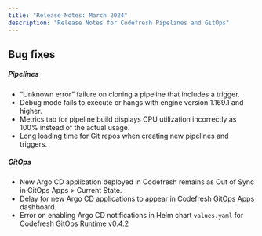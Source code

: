 ```yaml
---
title: "Release Notes: March 2024"
description: "Release Notes for Codefresh Pipelines and GitOps"
---
```



## Bug fixes


##### Pipelines 
* “Unknown error” failure on cloning a pipeline that includes a trigger. 
* Debug mode fails to execute or hangs with engine version 1.169.1 and higher.
* Metrics tab for pipeline build displays CPU utilization incorrectly as 100% instead of the actual usage.
* Long loading time for Git repos when creating new pipelines and triggers.


##### GitOps 
* New Argo CD application deployed in Codefresh remains as Out of Sync in GitOps Apps > Current State.
* Delay for new Argo CD applications to appear in Codefresh GitOps Apps dashboard. 
* Error on enabling Argo CD notifications in Helm chart `values.yaml` for Codefresh GitOps Runtime v0.4.2 













